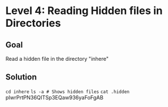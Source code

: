 # Level 4: Reading Hidden files in Directories
## Goal
Read a hidden file in the directory "inhere"
## Solution
`cd inhere`
`ls -a # Shows hidden files`
`cat .hidden`
pIwrPrtPN36QITSp3EQaw936yaFoFgAB